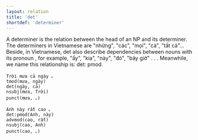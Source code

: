 ```yaml
---
layout: relation
title: 'det'
shortdef: 'determiner'
---
```


A determiner is the relation between the head of an NP and its determiner. The determiners in
Vietnamese are "những", "các", "mọi", "cả", "tất cả"... Beside, in Vietnamese, det also describe
dependencies between nouns with its pronoun , for example, "ấy", "kia", "này", "đó", "bây giờ" . . .
Meanwhile, we name this relationship is: det: pmod.

<pre><code class="language-sdparse">Trời mưa cả ngày 。
tmod(mưa, ngày)
det(ngày, cả)
nsubj(mưa, Trời)
punct(mưa, 。)
</code></pre>

<pre><code class="language-sdparse">Anh này rất cao 。
det:pmod(Anh, này)
advmod(cao, rất)
nsubj(cao, Anh)
punct(cao, 。)
</code></pre>
<!-- Interlanguage links updated Čt lis 12 09:43:23 CET 2020 -->
